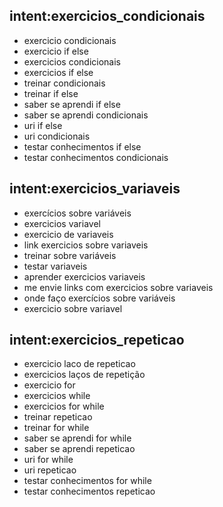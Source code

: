 ## intent:exercicios_condicionais
- exercicio condicionais
- exercicio if else
- exercicios condicionais
- exercicios if else
- treinar condicionais
- treinar if else
- saber se aprendi if else
- saber se aprendi condicionais
- uri if else
- uri condicionais
- testar conhecimentos if else
- testar conhecimentos condicionais

## intent:exercicios_variaveis
- exercícios sobre variáveis
- exercicios variavel
- exercicio de variaveis
- link exercicios sobre variaveis
- treinar sobre variáveis
- testar variaveis
- aprender exercicios variaveis
- me envie links com exercicios sobre variaveis
- onde faço exercícios sobre variáveis
- exercicio sobre variavel

## intent:exercicios_repeticao
- exercicio laco de repeticao
- exercicios laços de repetição
- exercicio for
- exercicios while
- exercicios for while
- treinar repeticao
- treinar for while
- saber se aprendi for while
- saber se aprendi repeticao
- uri for while
- uri repeticao
- testar conhecimentos for while
- testar conhecimentos repeticao
